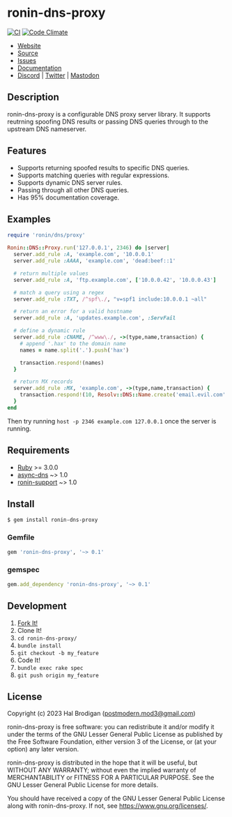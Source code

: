 # ronin-dns-proxy

[![CI](https://github.com/ronin-rb/ronin-dns-proxy/actions/workflows/ruby.yml/badge.svg)](https://github.com/ronin-rb/ronin-dns-proxy/actions/workflows/ruby.yml)
[![Code Climate](https://codeclimate.com/github/ronin-rb/ronin-dns-proxy.svg)](https://codeclimate.com/github/ronin-rb/ronin-dns-proxy)

* [Website](https://ronin-rb.dev/)
* [Source](https://github.com/ronin-rb/ronin-dns-proxy)
* [Issues](https://github.com/ronin-rb/ronin-dns-proxy/issues)
* [Documentation](https://ronin-rb.dev/docs/ronin-dns-proxy)
* [Discord](https://discord.gg/6WAb3PsVX9) |
  [Twitter](https://twitter.com/ronin_rb) |
  [Mastodon](https://infosec.exchange/@ronin_rb)

## Description

ronin-dns-proxy is a configurable DNS proxy server library. It supports
reutrning spoofing DNS results or passing DNS queries through to the upstream
DNS nameserver.

## Features

* Supports returning spoofed results to specific DNS queries.
* Supports matching queries with regular expressions.
* Supports dynamic DNS server rules.
* Passing through all other DNS queries.
* Has 95% documentation coverage.

## Examples

```ruby
require 'ronin/dns/proxy'

Ronin::DNS::Proxy.run('127.0.0.1', 2346) do |server|
  server.add_rule :A, 'example.com', '10.0.0.1'
  server.add_rule :AAAA, 'example.com', 'dead:beef::1'

  # return multiple values
  server.add_rule :A, 'ftp.example.com', ['10.0.0.42', '10.0.0.43']

  # match a query using a regex
  server.add_rule :TXT, /^spf\./, "v=spf1 include:10.0.0.1 ~all"

  # return an error for a valid hostname
  server.add_rule :A, 'updates.example.com', :ServFail

  # define a dynamic rule
  server.add_rule :CNAME, /^www\./, ->(type,name,transaction) {
    # append '.hax' to the domain name
    names = name.split('.').push('hax')

    transaction.respond!(names)
  }

  # return MX records
  server.add_rule :MX, 'example.com', ->(type,name,transaction) {
    transaction.respond!(10, Resolv::DNS::Name.create('email.evil.com' ))
  }
end
```

Then try running `host -p 2346 example.com 127.0.0.1` once the server is
running.

## Requirements

* [Ruby] >= 3.0.0
* [async-dns] ~> 1.0
* [ronin-support] ~> 1.0

## Install

```shell
$ gem install ronin-dns-proxy
```

### Gemfile

```ruby
gem 'ronin-dns-proxy', '~> 0.1'
```

### gemspec

```ruby
gem.add_dependency 'ronin-dns-proxy', '~> 0.1'
```

## Development

1. [Fork It!](https://github.com/ronin-rb/ronin-dns-proxy/fork)
2. Clone It!
3. `cd ronin-dns-proxy/`
4. `bundle install`
5. `git checkout -b my_feature`
6. Code It!
7. `bundle exec rake spec`
8. `git push origin my_feature`

## License

Copyright (c) 2023 Hal Brodigan (postmodern.mod3@gmail.com)

ronin-dns-proxy is free software: you can redistribute it and/or modify
it under the terms of the GNU Lesser General Public License as published
by the Free Software Foundation, either version 3 of the License, or
(at your option) any later version.

ronin-dns-proxy is distributed in the hope that it will be useful,
but WITHOUT ANY WARRANTY; without even the implied warranty of
MERCHANTABILITY or FITNESS FOR A PARTICULAR PURPOSE.  See the
GNU Lesser General Public License for more details.

You should have received a copy of the GNU Lesser General Public License
along with ronin-dns-proxy.  If not, see <https://www.gnu.org/licenses/>.

[Ruby]: https://www.ruby-lang.org
[async-dns]: https://github.com/socketry/async-dns#readme
[ronin-support]: https://github.com/ronin-rb/ronin-support#readme
